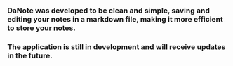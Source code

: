 ### DaNote was developed to be clean and simple, saving and editing your notes in a markdown file, making it more efficient to store your notes.
### The application is still in development and will receive updates in the future.

